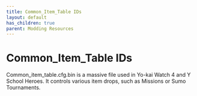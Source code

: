 ```yaml
---
title: Common_Item_Table IDs
layout: default
has_children: true
parent: Modding Resources
---
```


# Common_Item_Table IDs

Common_item_table.cfg.bin is a massive file used in Yo-kai Watch 4 and Y School Heroes. It controls various item drops, such as Missions or Sumo Tournaments.
